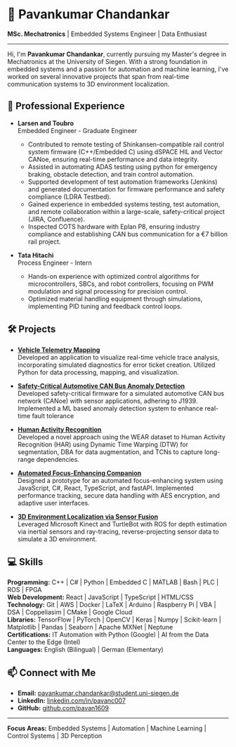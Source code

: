 # 👋 Pavankumar Chandankar

**MSc. Mechatronics** | Embedded Systems Engineer | Data Enthusiast

---

Hi, I'm **Pavankumar Chandankar**, currently pursuing my Master's degree in Mechatronics at the University of Siegen. With a strong foundation in embedded systems and a passion for automation and machine learning, I've worked on several innovative projects that span from real-time communication systems to 3D environment localization.

## 🚀 Professional Experience

- **Larsen and Toubro**  
  Embedded Engineer - Graduate Engineer
  - Contributed to remote testing of Shinkansen-compatible rail control system firmware (C++/Embedded C) using dSPACE HIL and Vector CANoe, ensuring
real-time performance and data integrity.
  - Assisted in automating ADAS testing using python for emergency braking, obstacle detection, and train control automation.
  - Supported development of test automation frameworks (Jenkins) and generated documentation for firmware performance and safety compliance (LDRA Testbed).
  - Gained experience in embedded systems testing, test automation, and remote collaboration within a large-scale, safety-critical project (JIRA, Confluence).
  - Inspected COTS hardware with Eplan P8, ensuring industry compliance and establishing CAN bus communication for a €7 billion rail project.

- **Tata Hitachi**  
  Process Engineer - Intern  
  - Hands-on experience with optimized control algorithms for microcontrollers, SBCs, and robot controllers, focusing on PWM modulation and signal processing for precision control.
  - Optimized material handling equipment through simulations, implementing PID tuning and feedback control loops.

## 🛠️ Projects

- **[Vehicle Telemetry Mapping](#)**  
  Developed an application to visualize real-time vehicle trace analysis, incorporating simulated diagnostics for error ticket creation. Utilized Python for data processing, mapping, and visualization.

- **[Safety-Critical Automotive CAN Bus Anomaly Detection](#)**  
  Developed safety-critical firmware for a simulated automotive CAN bus network (CANoe) with sensor applications, adhering to J1939. Implemented a ML based anomaly detection system to enhance real-time fault tolerance

- **[Human Activity Recognition](#)**  
  Developed a novel approach using the WEAR dataset to Human Activity Recognition (HAR) using Dynamic Time Warping (DTW) for segmentation, DBA for data augmentation, and TCNs to capture long-range dependencies.

- **[Automated Focus-Enhancing Companion](#)**  
  Designed a prototype for an automated focus-enhancing system using JavaScript, C#, React, TypeScript, and fastAPI. Implemented performance tracking, secure data handling with AES encryption, and adaptive user interfaces.

- **[3D Environment Localization via Sensor Fusion](#)**  
  Leveraged Microsoft Kinect and TurtleBot with ROS for depth estimation via inertial sensors and ray-tracing, reverse-projecting sensor data to simulate a 3D environment.

## 💻 Skills

**Programming:** C++ | C# | Python | Embedded C | MATLAB | Bash | PLC | ROS | FPGA  
**Web Development:** React | JavaScript | TypeScript | HTML/CSS  
**Technology:** Git | AWS | Docker | LaTeX | Arduino | Raspberry Pi | VBA | DSA | Coppeliasim | CMake | Google Cloud  
**Libraries:** TensorFlow | PyTorch | OpenCV | Keras | Numpy | Scikit-learn | Matplotlib | Pandas | Seaborn | Apache MXNet | Neptune  
**Certifications:** IT Automation with Python (Google) | AI from the Data Center to the Edge (Intel)  
**Languages:** English (Bilingual) | German (Elementary)

## 📫 Connect with Me

- **Email:** [pavankumar.chandankar@student.uni-siegen.de](mailto:pavankumar.chandankar@student.uni-siegen.de)
- **LinkedIn:** [linkedin.com/in/pavanc007](https://linkedin.com/in/pavanc007)
- **GitHub:** [github.com/pavan1609](https://github.com/pavan1609)

---

**Focus Areas:** Embedded Systems | Automation | Machine Learning | Control Systems | 3D Perception
